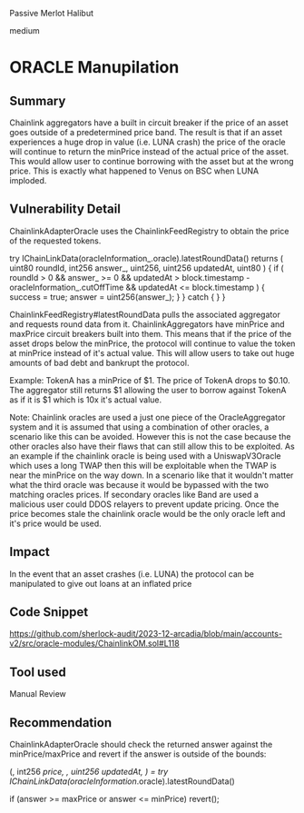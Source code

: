 Passive Merlot Halibut

medium

# ORACLE Manupilation

## Summary
Chainlink aggregators have a built in circuit breaker if the price of an asset goes outside of a predetermined price band. The result is that if an asset experiences a huge drop in value (i.e. LUNA crash) the price of the oracle will continue to return the minPrice instead of the actual price of the asset. This would allow user to continue borrowing with the asset but at the wrong price. This is exactly what happened to Venus on BSC when LUNA imploded.


## Vulnerability Detail
ChainlinkAdapterOracle uses the ChainlinkFeedRegistry to obtain the price of the requested tokens.

 try IChainLinkData(oracleInformation_.oracle).latestRoundData() returns (
            uint80 roundId, int256 answer_, uint256, uint256 updatedAt, uint80
        ) {
            if (
                roundId > 0 && answer_ >= 0 && updatedAt > block.timestamp - oracleInformation_.cutOffTime
                    && updatedAt <= block.timestamp
            ) {
                success = true;
                answer = uint256(answer_);
            }
        } catch { }
    }

ChainlinkFeedRegistry#latestRoundData pulls the associated aggregator and requests round data from it. ChainlinkAggregators have minPrice and maxPrice circuit breakers built into them. This means that if the price of the asset drops below the minPrice, the protocol will continue to value the token at minPrice instead of it's actual value. This will allow users to take out huge amounts of bad debt and bankrupt the protocol.

Example: TokenA has a minPrice of $1. The price of TokenA drops to $0.10. The aggregator still returns $1 allowing the user to borrow against TokenA as if it is $1 which is 10x it's actual value.

Note: Chainlink oracles are used a just one piece of the OracleAggregator system and it is assumed that using a combination of other oracles, a scenario like this can be avoided. However this is not the case because the other oracles also have their flaws that can still allow this to be exploited. As an example if the chainlink oracle is being used with a UniswapV3Oracle which uses a long TWAP then this will be exploitable when the TWAP is near the minPrice on the way down. In a scenario like that it wouldn't matter what the third oracle was because it would be bypassed with the two matching oracles prices. If secondary oracles like Band are used a malicious user could DDOS relayers to prevent update pricing. Once the price becomes stale the chainlink oracle would be the only oracle left and it's price would be used.


## Impact
In the event that an asset crashes (i.e. LUNA) the protocol can be manipulated to give out loans at an inflated price

## Code Snippet
https://github.com/sherlock-audit/2023-12-arcadia/blob/main/accounts-v2/src/oracle-modules/ChainlinkOM.sol#L118
## Tool used

Manual Review

## Recommendation
ChainlinkAdapterOracle should check the returned answer against the minPrice/maxPrice and revert if the answer is outside of the bounds:

(, int256 _price, , uint256 updatedAt, ) =  try IChainLinkData(oracleInformation_.oracle).latestRoundData()

if (answer >= maxPrice or answer <= minPrice) revert();